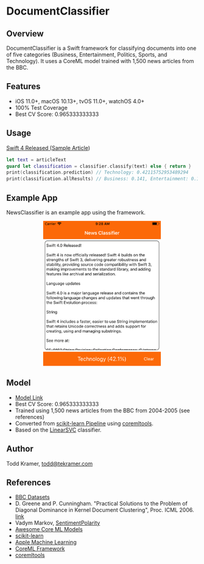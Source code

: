 # DocumentClassifier

## Overview

DocumentClassifier is a Swift framework for classifying documents into one of five categories (Business, Entertainment, Politics, Sports, and Technology). It uses a CoreML model trained with 1,500 news articles from the BBC.

## Features

- iOS 11.0+, macOS 10.13+, tvOS 11.0+, watchOS 4.0+
- 100% Test Coverage
- Best CV Score: 0.965333333333

## Usage

[Swift 4 Released (Sample Article](https://swift.org/blog/swift-4-0-released/))

```swift
let text = articleText
guard let classification = classifier.classify(text) else { return }
print(classification.prediction) // Technology: 0.42115752953489294
print(classification.allResults) // Business: 0.141, Entertainment: 0.138, Politics: 0.113, Sports: 0.187, Technology: 0.421
```

## Example App

NewsClassifier is an example app using the framework.

<div align="center">
<img src="https://github.com/toddkramer/DocumentClassifier/blob/master/NewsClassifier/Screenshot.png" alt="NewsClassifierExample" width="310" height="382" />
</div>

## Model

- [Model Link](https://github.com/toddkramer/DocumentClassifier/blob/master/Resources/DocumentClassification.mlmodel)
- Best CV Score: 0.965333333333
- Trained using 1,500 news articles from the BBC from 2004-2005 (see references)
- Converted from [scikit-learn Pipeline](http://scikit-learn.org/stable/modules/generated/sklearn.pipeline.Pipeline.html) using [coremltools](https://pypi.python.org/pypi/coremltools).
- Based on the [LinearSVC](http://scikit-learn.org/stable/modules/generated/sklearn.svm.LinearSVC.html) classifier.

## Author

Todd Kramer, todd@tekramer.com

## References
- [BBC Datasets](http://mlg.ucd.ie/datasets/bbc.html)
- D. Greene and P. Cunningham. "Practical Solutions to the Problem of Diagonal Dominance in Kernel Document Clustering", Proc. ICML 2006. [link](http://mlg.ucd.ie/files/publications/greene06icml.pdf)
- Vadym Markov, [SentimentPolarity](https://github.com/cocoa-ai/SentimentCoreMLDemo)
- [Awesome Core ML Models](https://github.com/likedan/Awesome-CoreML-Models)
- [scikit-learn](http://scikit-learn.org/stable/)
- [Apple Machine Learning](https://developer.apple.com/machine-learning/)
- [CoreML Framework](https://developer.apple.com/documentation/coreml)
- [coremltools](https://pypi.python.org/pypi/coremltools)
